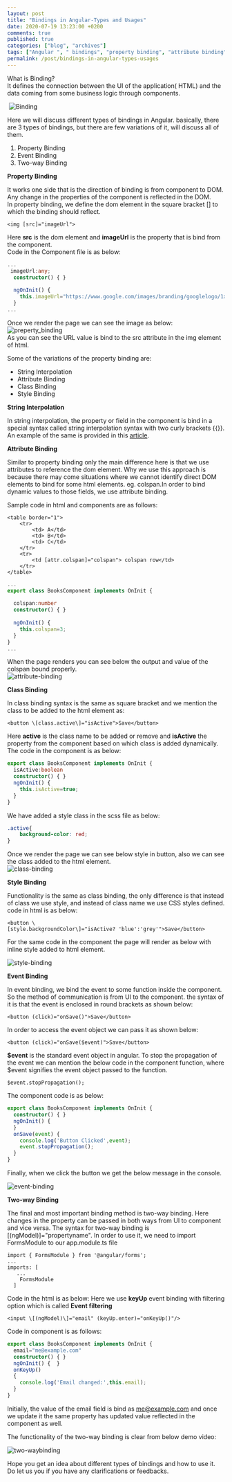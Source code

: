 ```yaml
---
layout: post
title: "Bindings in Angular-Types and Usages"
date: 2020-07-19 13:23:00 +0200
comments: true
published: true
categories: ["blog", "archives"]
tags: ["Angular ", " bindings", "property binding", "attribute binding", "class binding", "style binding", "event binding", "two-way binding", "usage of binding", "angular bindings"]
permalink: /post/bindings-in-angular-types-usages
---
```


What is Binding?  
It defines the connection between the UI of the application( HTML) and the data coming from some business logic through components.

 ![Binding](/assets/img/posts/2020/07/Binding.jpg)

Here we will discuss different types of bindings in Angular. basically, there are 3 types of bindings, but there are few variations of it, will discuss all of them.

1.  Property Binding
2.  Event Binding
3.  Two-way Binding

**Property Binding**

It works one side that is the direction of binding is from component to DOM. Any change in the properties of the component is reflected in the DOM.  
In property binding, we define the dom element in the square bracket \[\] to which the binding should reflect.

`<img [src]="imageUrl">`

  
Here **src** is the dom element and **imageUrl** is the property that is bind from the component.  
Code in the Component file is as below:

``` typescript
...
 imageUrl:any;
  constructor() { }
 
  ngOnInit() {
    this.imageUrl="https://www.google.com/images/branding/googlelogo/1x/googlelogo_color_272x92dp.png";
  }
...
```

Once we render the page we can see the image as below:  
![preperty_binding](/assets/img/posts/2020/07/preperty_binding.jpg)  
As you can see the URL value is bind to the src attribute in the img element of html.

Some of the variations of the property binding are:

*   String Interpolation
*   Attribute Binding
*   Class Binding
*   Style Binding

**String Interpolation**

In string interpolation, the property or field in the component is bind in a special syntax called string interpolation syntax with two curly brackets {{}}.  
An example of the same is provided in this [article](/post/building-blocks-of-an-angular-application-components-modules#string-interpolation "string interpolation").

**Attribute Binding**

Similar to property binding only the main difference here is that we use attributes to reference the dom element. Why we use this approach is because there may come situations where we cannot identify direct DOM elements to bind for some html elements. eg. colspan.In order to bind dynamic values to those fields, we use attribute binding.

Sample code in html and components are as follows:

```
<table border="1">
    <tr>
        <td> A</td>
        <td> B</td>
        <td> C</td>
    </tr>
    <tr>
        <td [attr.colspan]="colspan"> colspan row</td>
    </tr>
</table>
```

```typescript
...
export class BooksComponent implements OnInit {
 
  colspan:number
  constructor() { }
 
  ngOnInit() {
    this.colspan=3;
  }
}
...
```

When the page renders you can see below the output and value of the colspan bound properly.  
![attribute-binding](/assets/img/posts/2020/07/attribute-binding.jpg)

**Class Binding**

In class binding syntax is the same as square bracket and we mention the class to be added to the html element as:

`<button \[class.active\]="isActive">Save</button>`

Here **active** is the class name to be added or remove and **isActive** the property from the component based on which class is added dynamically.  
The code in the component is as below:  

```typescript
export class BooksComponent implements OnInit {
  isActive:boolean
  constructor() { }
  ngOnInit() {
    this.isActive=true;
  }
}
```

We have added a style class in the scss file as below:  

```css
.active{
    background-color: red;
}
```

Once we render the page we can see below style in button, also we can see the class added to the html element.  
![class-binding](/assets/img/posts/2020/07/class-binding.jpg)  
  
**Style Binding**

Functionality is the same as class binding, the only difference is that instead of class we use style, and instead of class name we use CSS styles defined. code in html is as below:  
  

`<button \[style.backgroundColor\]="isActive? 'blue':'grey'">Save</button>`

For the same code in the component the page will render as below with inline style added to html element.

![style-binding](/assets/img/posts/2020/07/style-binding.jpg)

  
**Event Binding**

In event binding, we bind the event to some function inside the component. So the method of communication is from UI to the component. the syntax of it is that the event is enclosed in round brackets as shown below:

`<button (click)="onSave()">Save</button>`

In order to access the event object we can pass it as shown below:

`<button (click)="onSave($event)">Save</button>`

**$event** is the standard event object in angular. To stop the propagation of the event we can mention the below code in the component function, where $event signifies the event object passed to the function.  

`$event.stopPropagation();`

The component code is as below:

```typescript
export class BooksComponent implements OnInit {
  constructor() { }
  ngOnInit() {
  }
  onSave(event) {
    console.log('Button Clicked',event);
    event.stopPropagation();
  }
}
```

Finally, when we click the button we get the below message in the console.

![event-binding](/assets/img/posts/2020/07/event-binding.jpg)

**Two-way Binding**

The final and most important binding method is two-way binding. Here changes in the property can be passed in both ways from UI to component and vice versa. The syntax for two-way binding is \[(ngModel)\]="propertyname". In order to use it, we need to import FormsModule to our app.module.ts file  

```
import { FormsModule } from '@angular/forms';
...
imports: [
   ...
    FormsModule
  ]
```

Code in the html is as below: Here we use **keyUp** event binding with filtering option which is called **Event filtering**   

`<input \[(ngModel)\]="email" (keyUp.enter)="onKeyUp()"/>`

Code in component is as follows:

```typescript
export class BooksComponent implements OnInit {
  email="me@example.com"
  constructor() { }
  ngOnInit() {  }
  onKeyUp()
  {
    console.log('Email changed:',this.email);
  }
}
```

Initially, the value of the email field is bind as [me@example.com](mailto:me@example.com) and once we update it the same property has updated value reflected in the component as well.

The functionality of the two-way binding is clear from below demo video:

![two-waybinding](/assets/img/posts/2020/07/two-waybinding.gif)

Hope you get an idea about different types of bindings and how to use it. Do let us you if you have any clarifications or feedbacks.